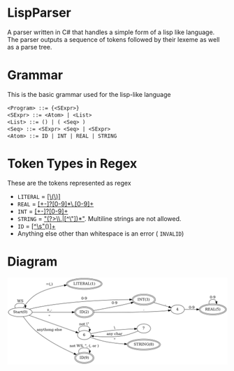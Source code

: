 # LispParser

A parser written in C# that handles a simple form of a lisp like language. The parser outputs a sequence of tokens followed by their lexeme as well as a parse tree.

# Grammar
This is the basic grammar used for the lisp-like language

```
<Program> ::= {<SExpr>}
<SExpr> ::= <Atom> | <List>
<List> ::= () | ( <Seq> )
<Seq> ::= <SExpr> <Seq> | <SExpr>
<Atom> ::= ID | INT | REAL | STRING
```
 
# Token Types in Regex
These are the tokens represented as regex

- `LITERAL` = [[\\(\\)]](https://regex101.com/r/YTsgaN/1)
- `REAL` = [[+-]?[0-9]*\\.[0-9]+](https://regex101.com/r/Zneyy2/1)
- `INT` = [[+-]?[0-9]+](https://regex101.com/r/iXVsuF/1)
- `STRING` = ["(?>\\\\.|[^\\"])*"](https://regex101.com/r/NvtTXK/1).  Multiline strings are not allowed. 
- `ID` = [[^\s"\(\)]+](https://regex101.com/r/PeL1IV/1/)
- Anything else other than whitespace is an error ( `INVALID`)

# Diagram
![state diagram](diagram.png)
